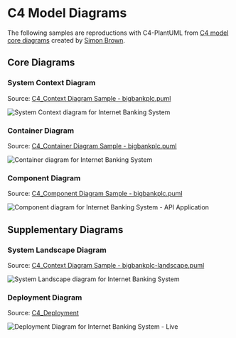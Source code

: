 # C4 Model Diagrams

The following samples are reproductions with C4-PlantUML from [C4 model core diagrams](http://c4model.com/#coreDiagrams) created by [Simon Brown](http://simonbrown.je/).

## Core Diagrams

### System Context Diagram

Source: [C4_Context Diagram Sample - bigbankplc.puml](C4_Context%20Diagram%20Sample%20-%20bigbankplc.puml)

![System Context diagram for Internet Banking System](https://www.plantuml.com/plantuml/png/0/xLfxRo8v4ly_Khw3bnc9sPiaaCmh5n6qF3gJQ7b4G3ItDxD2fjj0QngxrpP3sDlzxbTsT_DqGtU0xAoq7Ic0NQwgNvNjgYxx9o4nb-EHTtoKHPMtf_SUflAXNZj1tmWNBgFe_2n_bbUzGobzSPNB3Lmv7FVER3RAjLmRSuSrNE8JBxSm_FX8ysCUuq9zUx7rKID-67YiXptqqgfPTQlHwTuquL-bMMksq3NAlBZHJoPWtfPJpwM39t3lM9NRHi2xVVTV2rYVNoW2yTMbFkPuX1pInsDFTiYZB7dkW8u8bSY6VuGl4quuzZ-vZXoYYtn-iME47-j423mWRVTtWixVvPS7Sc9BJ0SUGVyxFaBmj84tONBganj6PJ3e8kWIG-om2M15VUm9SdpqvugsME8U5ljWLUASJI8-sdtenNlz14sAOKppJCwVCKWBXHuRKmVpQR4uKtLLdnZzyslYt-edQ2upxX0Usw5c2W4hYI5nGlMog8QdR2nJp9x-cDfIBOXQwPVcGwTRQdVRFrkToksh7nVXzh3zTS0Lq50VoxBArSeYoH1JPy9TAGb5ae-9OUOfe0qy8YXJOIFNHcrC1QgtOUe7in3r6LCVXJvJCrD9kkR4ANx2d88rhmevrL545Kwm90wGS-IumXuBjQPF42N44KWor2Fe6_PSHr41I4AT2ASHTATvtwqsFpKKPibypO59oK1nLpbQZzlAfMRTTBgjku-t7SN78tsf675tC9IR-6J1dte2kIJDfZAclusPDaAaHiXc-kebGCVY1BtqS8zueCiFdCWnfoWxNv-Pw-liwu3WTJQ3bcOn5WZwD9DLTPEBXKyrrnD8_q8B0bR35RIix66liyNFqAhulCx-MiWfic9oPPKrMyJ3wfSOklvErWL6tH3YEM3JNouMmCuyV9t90EYGSg4z6eEkma49RBjDg2JsaAOKdWb6Vw6vN63tLQiNFmTy8uFdSXd3x3Sg--fbdxEHKemjJBy0nLhF2SgSdXQLladiO6GGABf9H6GYiwXOevTXlqiBfd1wcXHC7FzKY8poOYKs26n4FSPJkoYnXpQ9IEUgj9vwChX2Ee_j3M4XZUUggLscObaAlrLtTbXQWMn23mxAB6C_k6AbFgI6zN2V0jJ3peZIYVCF3CS_49vOYRNKW5HMbm9IRMT4QGL2ddbmK6OP-y4LAxML6fPElbFWQkqCAhL4zJPmU5mnKlQ4RVwYYMw9vnE-stiBi5eAGIg1LJ_GwUUXwpY4_bezLUq9m2jM3njPFQHXrTh8gfM6LMqZgvgHLHRzwodFKbNetcgrcurk-UD2mIb_-VRYGpcpM9dwJyTgDKgrhedy_QNwMoHl_zBkMFLbglFpzvVbgf6fYVpV-dbgqSjOXr4JaT6W2hDSR0bg5eRws_7HbkxoIjrZrPv0iLYboNzuKtv_iwbOH1v1CugzxhDe6-VN5RKlI-flazfYAYGP7LZRbNcoekIRoeURIZwHRPz5sxZfdSosKNNpUpRjNCVltx9xA7r-kklSTclMHwjHLGKys9e94ZECgg8tWEqvAEWT7_rnZPOU-Dq1ClG7T1LMjubYI8E2LHyInQtE6NLazkLXArOfQjB0CQkC3QJBZEV305e0q1JjBO-emuBTuloz1h5UdLmg2mQjgiOtso2nG8cBaKOPga16XCtDihxGBpGaI2PsW-2kzIWJ0rmF1UcH6WIcGfj21wCMRJr_4aEURHzfa1fbf4AvNUm6mK_pwGv8z-RJdM1NU-kWPqTo-tBgcf05eEl2zkdLQi_iLpF4VRWL999DZjsADvLVztQgPAc3EP-xWdIt7p35dWLbvcmIlSM6As4NYG4ByzlhxkzL5KXWIdSDgxNyMlFspMMr-cwlhpKsP4_OfOGld2ydpRoMJvTZITOoi7LqXYFfhLdZtqFpVpB77JD76BPkzO3tR0OyJuPPYSGPpgB3kfSnVAOu2KNBqpfD6DYctROWdrpBbS2HIE7DAfi2TMHIK-1wPel6ghSblXxQf7kBmZEaEuN46HTZ5TwbjZU6dIkw4SVnv2ou5JSMX2l4i40tNv3BZR3Qzw2fEvDrveVty40M6-axPt98K9zvNd172c8aGHZsnwLkbmjzVmPa8u_PsFEcYibCIuC87NDjvfChL4B2rUjdvgWprNlFtH5O1f5mjxa2muvyHjLtD06iBjNIv_iMD0Z5KWzlZtsVSQcKNkGGqWhqQe65O7qvmPn46sN4w4VaUsC1-pBplG3s2gK8BmjvKwK6XMym4S0GWLwHjbgVE-KI1xhns749jG5uEsA6kJrqOH83C2N48T-8nrGqEDln5cEbMRzlDbGmNifyBj-LopVvFMS-8TgTyuSNUVt4vWohY0mvmuVBqcNrScEsyxrg-q-6yqmPZgPRzKv45ywEvyg4Gd47peJcKpvTtDwitG4peGGARrRvq9dGZXRz2pAXH2OzFZBl9CT7qfNWtU1jNGTJM80G0l50RQ_gXg-ASfmI2LiX_QfYRq2hneRbNdii91iH3YbEq0AhDoAkX7qPw2oXY1AnlWweFQ0wqP4_t4TWf6f3sBPXpuKugrAbi0BP2rY6zHVW5wEP5gMo6p6JfsybVtF91F80m3JITr8HxgapTD33vSjIJtJC7k6l1FbughS3hKYaYgvTZR3hpNMnJjNlSDDI6dG0dal3lQpksfofH0DPZ_OG5XH1P7700io8D-s30mWmgaVV3J3Rad426ORdHHQreG65bZA0dHdaP06iv9WAhESA_2BI3i6gQvzptwwP_q4GaGdlCkWBbNFQPTkqOJAA4B3oH3HeTfrlbVM6uHfrlNCVyZ0DdLakKl0dO00Pwly1 "System Context diagram for Internet Banking System")


### Container Diagram

Source: [C4_Container Diagram Sample - bigbankplc.puml](C4_Container%20Diagram%20Sample%20-%20bigbankplc.puml)

![Container diagram for Internet Banking System](http://www.plantuml.com/plantuml/png/pPLjZzCu4CVVzrECojlssbrWsKFTYZwmEX2zwrrw1n8WD4ccgOLZHxQpfHnyztDSDoJhLjp3eYChhTePpzy__psPFj46bIbptj7lcIXGOGufhR7aPaKVp8IpJEGa32Js7wd6ggt2uYLBpGREXyD6FCSF2z8QCuhOHuApXysaeiIWo3Z1dnsmJsGrIPfTGTTIc7t1kSle3QPooqG6Q-IQEf-RW6WmHltVH2PAoQrNc4ak5ToxS8-BL4fXjAd_-TYnHgDObY95jHkF3tHjXbF4ms23MnWFtEEYKwbIKgVYaTbnWXJrXj9Jb0KfBOLZ37cyyBLxQemmEiNaVQQgy_hSyFB1-QDfY3XyT7zwSNsAnROPAO7ytRU1khYi_aAeoqdrTmfAxxIX_AvPpiukBgVpaEN-xD7rRFXLWxuDr8_kEMrG-E9z3_vubE_4dk3E4YkEJ92wQvm7zo_dyuV_qAB_ZyR80eo4M1eZBH6hB69IT3Oi9T0rH8TJHY85nRADwNowWjPZlw_i8lZK-JJoGsRiCx0V6YxbN_KwTMYCvXhVOcEtODymBkwlEQXjhl6dtTVMbjgK9T_pTmmpd61MvrA6MNKLQwdWcQWaoLWNXRsZ328dtQcx1hfNLxDIMwD8lH5l14mWyLz1hi5i269RseCjCnj_AEGk1fWazbgCxa9ZkAEk1Tgx12Ylzonlkz3y1NC2PxvZMW8lAOP9KN2Me67IiWu68yq-qkEpy_7hvtY3FOWALIal_fYz7Gsgt7WmSAUQ4sSt5j4TI1iha3WtIHX0aRfm3HWVl5fEkj1kP0ktfVWT5aN85x7gKt-96LMS8L-KA5QO7an4Ld9Kjn2NIjwmb3GWvyTvrgLmZOoScHqOQOrsFckuOLYLC5NHGQpaLfCwmguB3BaNCcRy2FBiNWzUOOwAYPEem5dE3AMWorXRLBd-s-WwOC_t82dTi8H2Uf-lpVUZnfrXxZ-tJn3z-W8EcLj7Y8nKfA7Kf41HnhHHQFc0YRLKkMkm7cniNGfOcWqaYb8IXY7NlQhnIMlWChDVo2G_XB0rNUZtPFdiQtqybybxKlKxVQfLlkApizRkTeGkHhk1IAsNp0xC5jxJ_W8PzuF2RRVQ433XPzE29KfgkJRmz4EoiLNanrKNmfz5jnVbo0wHzbPs8x5McDEjyTIy8UJyq5M93TGdRLmKO2nBywMbUlLawe5HA3GwJ_nTdUJqoWVIWnpq--F3Im-FA-ohtpNfzhNzj5ejeo-tr6rNwmB_NMMZvHi2tSu1fwNjPvnDsvYhRjpooVrHxqJIW-VHBpyF0fR6zdUYLx-oe_uHiTy8Kmrh9NCtaxUA6T9WP7i3hp-VpewvPfNxhOxpsX49gqtzAbDfTZlDHROg00gAIir4TembMgoMJPQca7MjtLTDumAjWNVlrU95QDuJgrdc_2y0 "Container diagram for Internet Banking System")

### Component Diagram

Source: [C4_Component Diagram Sample - bigbankplc.puml](C4_Component%20Diagram%20Sample%20-%20bigbankplc.puml)


![Component diagram for Internet Banking System - API Application](http://www.plantuml.com/plantuml/png/nPRhRzis4C2_-wyuPC0-9RFpzeh4g1ymrcBPWZZR2hJ5S1BFCbUA54WghhlaVnybognbMLYRj0ZpeHBlSRzxdEgNngAsUIewvWEN6MfCWT4SSs5lwQCT2fx8bAI5cAGblQ6rr9ZznPbTm56ljt6VuiShCWOJcl5F18Udcq9DiKMP289_E-3EpFaaPLSPJPMqtk2eb9W5ChNaCe4v2aETXqr0j1YXUPgJeTPgMNaOAw4q_71MdlAcyBJpDlX_s9NMnKMaSibGhmQ3DLsTeOsurmYmXN5Idl9sf3GZtNO_ioj1mD0iYBLHPgIDafwnmLCvdfOdO3HlHnX_I7IHRoNhzK-EpaTDnDxvyUXisiRYneoqHF7tzu4wwnT_JQZ-iFXhWp8hOodzrYo7XsVzqQJ9SZm-duvx_rkWxmFrStdQ2zHSlEUlJq1vxlAqzInspf5BqjyQv-IuFvcSVcM9dfccMPmqKvAaVGnEhpoxSVgdez6qryGvTwsQz5kByrmq2yu8J0ZM4PIGPA1vih2T-qke7VT-wvJWldD_KNrf1vK4_9VJY_ptBeZMsr7JyNisA1NyrlXxF-iDsvgERxct3NFbHJvXBmfLTIAIpAVMiTmAWd6GCOv9qOsvql1A5j78mWYbQrC2Cn_r08RNhs2OPOB7QBcIdJ1Ai7TvEUFbqpKcjAdqJdQx5uP_eXU7HuEt_-0TcbZpp09A1iuu5wZVNtGBZK6t-yxfmxLMTvoH0HG2x8A0hucYYcYUoxXmZeBR5LW5SMwiIaaRkEDOs70DIueWqcffIF-q1_NbGmCcmte2LohYecIlCx_153MNhP0WUCejCJ1vPCY2ia-0JZr4zG-ZEnxJBleKEzNcbEoJwhbEVaC2VKHOAy0iNb2AMydChD9a83UaGLF2ZTMb8N3f9Y8jd_TXKVwK0SmTghHLVo7Mn8fN56OVC8x9610gSIzaurteBDggExee6bFQ6hX0Las2cfTrZTr5gEa67s2aSXkAwc5KBgrxiXgbmRBwWQlv7vOlR6JgU5j33s_7wtJUEoVXTwQtnenNtwwjtKYasoieJBKIWdIzKLT_Zk66ZFsiiDMWeH1gwHjaYj4nXKCktUFkMVCPxK7zgugcD6po3QjAmInFKvVCeq73McmCzvBR1I0OvrhfLTL6halMqACcQX3jA2V5kUQsmAmiwfIpJ1T5616sRcrz6NMnACHyPMNY9siVuWNwbmoDMIhDml0qwreXDM7RnXkc62EZBoKVmhpK1oMhfgV1SRth3Jm_rTwyuFFJSt0m2DJmeY2z_CEGsIiqGkrBhM3SK0lsXHgBAlaD8OCVOUaa15RLCtmz6Oq_f-RTX03hS1k1wjPlhdxj_d9xUptRTF7GCHaMfZwnDjlNizz_QnW7qv3nrvcdZmwSFYdkIv8iJyL_ "Component diagram for Internet Banking System - API Application")

## Supplementary Diagrams

### System Landscape Diagram

Source: [C4_Context Diagram Sample - bigbankplc-landscape.puml](C4_Context%20Diagram%20Sample%20-%20bigbankplc-landscape.puml)

![System Landscape diagram for Internet Banking System](http://www.plantuml.com/plantuml/png/jPPTRzis58Rl_IiEijjuTj8koGh7g9sFhS2o5hE3N2H1S28UIuGbKYFfEkxI_pwIfZGgiZ8KQEahyNoSvxnw8-IzDgZCgiXxUib5YGeBOBJ0LMxcz6GcEKz5GS90GiAGYhBM2iiRpam6XyDXT5_WqnLfZIdD-1U2Wr_YeAB4e4XpWdzwOC_Ca29fDYLTIc6s1OS-eZDaSir52WlCDVM-HbqcIibrw70cSwdWfoD__8thrBwD-t_THJGQFSgLOAWsut55rsJe8Xws1hp0UEkFlvrAnKXrtS_C9YTWg3DY3SeIaoMcRSPEdc-OtoL7IKfBqJ4eTBZqnyTttqujUAeST8WDJzuU7a_RBCFZDzEZoouMQqLI0lE77mDrTE9-RQYJYVjrGUcDDbHyRvQ3WwEJwNcRvStPyUNPy7y5-Z5Gl_hpYa0PPmIw7jRBAIN1GF4qCxtdKsWS-potIV3SUnu5Gun31BOls8V2Qwb3rOvnJf1hx1Esk_lxGDokhNCitXQoPxZ92MRRm1yec4xGqZ6EgLDv8HLCUMf54KieywHNomvxfwUVF0lcFkm-5MShRMH1waxS2PX04Xv1Bi1a18ysRH_Mt6HGXb9_1vWaLd2ZVzw3w6yFTTsXEJScWjiBOKYLYckwtuFuA-4R38CP6Wq-k191fW8F0conyrok_vkimKZup6aDN5Wr2ZHS2a0xnRYTk6fki0ye61Iu92XnKr2rL6rDrBx03WrsRTDDvbTT95uyfd0D2UhCTswx7pMWsT7tebyWhrpW9ymp0Yw2EwvuegIM2mCNJqbcgmWehkYUvf8wjxb2Avp2WdQ9FJDIaGRCyyeZYRse5DeXUIt6VYIvKIWq9YxDFf59NaCDD6tGohmm8_MP9sJXSB7mc7L8Xv1s8VyokAYjtPowoyOFeRuzt7rruEDYqPmxOGKNN1iL910CzAeifJBVIl1e-pz8tzz-iIeUw8zVk17UEPhJQqrwBqhxwyDllyzjCfeguoOOKNidmahR7b75gD-FRH6APYIO3gvoTjunegLLA9tefOQ_LwIT4gxsJWm68ys_qBk3m_7jd78gCodeVZHmb-F1OA_tOhN--SURF-s4rxcgLTogDLHjcqYVTl_NirkB1PwEzEYDGV_wKqTUuBpDE6Caxi_xq8HgXUilQgn2dN0T9RmdmTm_n_y2 "System Landscape diagram for Internet Banking System")

### Deployment Diagram

Source: [C4_Deployment](C4_Deployment%20Diagram%20Sample%20-%20bigbankplc.puml)

![Deployment Diagram for Internet Banking System - Live](https://www.plantuml.com/plantuml/svg/0/xLfhRziu5lqU8F-1utveKoJnevasMoJ1-9KcNSSs_DZCx7HWq19jSqk90adbCTlyzxtKmzRJjfoqG85LW5QMxZqyzv2yV8Y_IOM5SYssl_SQ_K9jWxacSGL32wKS-R5S5lZ-U4xLmfswaWY3suhOwjZWLdb03InCtgN48QpSF3dgCsohyKsdR66fY817aoROOseJSUm4PRWs-5g0WTI2e1bdZDzJUuuOM25icoZscWe9Tnn1sOXn0pFs62MAe8WMSHX_r2v16TeWmkOGtH4XARTHzRXoND5lmzZykDO74-1nneNKTwysNjhZ5vFCT43jJlkctHrDBdlmJxFNwGtGgqllyd67wX42dnS77hMRLrqVTdZzxpQgrlHR-PNQ3XROGc26NQP6v47L6PtRdgG6_4D4tF1UOEUMccg1QfLAz8M57sw8b7XEXlHlWgg_LkAEWXWAstD6q7_tzn1SGy0cN3qwv19gtNUg-Q_a0fj-DSymasH_xod15YiynV8beEf2yFiGnwiszEgzT_cFD63EusKvJpcHdfrDkMkRM3nUN2of9ldayA-aYZ_nBlznWmkJYDmNkfaGK4akY1dGUuqw-96xgd3JOHouTkf_zCQZINqu6VwpFMfUHSETOkFhNEX00pxjThlHQaPD5j1HxmLLa0kG4Yx9Q7awq2ws22erkKKDDCIsH3V3qlwUtmgXwtFztzcCwvQfIpeNnBounS86DJ-UbVMB2zGK12jYWhb09fM6AtLVFaGs8QRKgM5Aq1rcrDHM42InpLMSqHuJX3pgzIUjtcqNN1tFdIl5WJNLjGp8AOTE-t8q6Ln_kXeXHcPUDX9qlb1H5rq93RzfKB93cWXy7z-G2OI2vI4Y4uQdX1r4kbdf_3nuMaAnbeWb2losGDGtkc5c8t-npoIqre-9z7Bnf-_qrrbPlxvOGq07Fo0CQs7aWZh5nG3lIKYxUXWYrs8HBBK_BvKEGfDgzCNI3ttKyIsbArQE8iR2VbQ1N-noELzJ3H-AMYwN4Z80kvdWrY4OyaYJ28YdNnsYqj7HHUbWCyWojhLeo_X3sBXu3KWKRq8Npp_5CUCTe9qT7IL8hi5AKrrdj4AFutS9zDaf5xj8cbHqFLXXQNEKZPQoYyHP2c_0t47gDFVMBXBhZ9pMkVKo0kU0ytjx3TMSCBR4I73S54XIm_4k6exxwI37BwDW9hIpXkHu6_Lo41BinWMrw-oYdHxaqo5sNaQz772OJAoXsjb6mLoC1CTEGGq7ksZepP7ISGvUHiGyT3qLMyDsi8sC-I09ceCjT0mdvkYAC8ViicW4_rN6qDZy84Z2wEZF1ONvhVrNwyXx4NSQRt0QPpaDDZWDifmw6vmweTFAhTyU37lTIUDJk0wkd9xKFZGYQ-NVH-r1jzwPf2pVd-g_bUNmZ-6eVHCng5RVdpPQ6L0fotzuruwBxymbeQvZRaSMXB6rdx-4Icy395U3UHQDn68ieKt6wh7ouLtZ_UMwHInv08esPfCVIpslVZDYEAthltKno4UfYFMZg2UQKGRZTyqFbytALgh_MEfvNM5xrSFDcPz6z1NXdqpp5zdJkRqUNKqwxK_jBYH4ICS4oMMm-tkCp8bj-ZiO-tlVpb7iWjyZC4FVuDLPefjU12R8png-JLwVNXg7DH3pIiXouLdwLPI0pR2Cmwwy82m_kAnDeDUepOZU0zrXEEvxp0jipIpJQjR6J0wQjyT0f27ozcM-sA55RX79GYRj1rM0TdfOoEUV2LqmXlNbHKPxhueB1BBix5dySz0ASiyi8bd8hlflmVz5zTygcDOq8vJbldtX2iY0Yz3FmDsf1bhJd3h88Lwa2dAmYqMngGwUjwtSrXljZg2IJDRiCA_PAYwj4A8Bhw0DxeZfUyStZfemejQlk-r1PAf-ykwqrVhr9QVgHlWryaTD1D9XxJAB-Gbe_t_cyeoPoxUpjE0-yhBcl-i4P_cHFljZaR_zaJsY5FYsWU8DEIknRa5aunYtFQDaBivZby4lP_GAfChC-zz9gNLCDWr5tqEgvmrOox1s7LkM0FxmaZaAsDmaB_7zlk9T6PcnNjD_wU_taZEw-dnVjB-66gtEkqow44c12MOGU5PxsWJwOb-DCpY00EdZ2EaXuOrNeueg5gMBMXJFTGNhym7NUhPY4mK3clrLLwa_rK17g4FlY7PFnkam0rfDWyuz5mG_IudVNjS9JiwK3e96auGnzHRrbCwdu7I47VhsxTilwk5KOusdhgrSL7r_N3b1dT5mYP65WnriB0XurRqRDEAMWLKf-G2T7Z_4SFopBc7o10BQet-Dwex3gE5zYzSWd_4TzivO3M5A1_BS_Akf7_S5luFHLgRrcxcszsqRQaezeZiAtkWpZ9Rbgz6eFqHGnB7kQ2659__sALkaG1zpMgb6rD8_2-l41JQOrgddtK05zmMr82UKLi-gDIDV8qYRvXHiMq5Ur7xXgGKOcyF7Q0YYMrY_7IekG29z20xwm9nA9JnhH6reUfPtVuWMtX4TX5sr0BA1zCWGnDG_8S4S8cmOH4h4-5ntBsNif60jhc1jHmLhKGc71DAwMLJ4si-duZIgtZsP-htrPCVUMdjkTmK6u75BfbjsrnPXL1zfz4v8IWNc1WhEPNhM-d6g9qlgvMm7pmd2gs9oP7lAofKMrpoRhbJS8kArHF20wcDfv8uQn8_QWT_NlI62P5otJS6fkGny5R3l1_OtFW2uQU_VCVHWQiSo4aQCMbIV_vBkL48yV9OTNpnJAOwCWAVqqXRuK14dx8MU6QZ1BISUgNxYwW50awR2u9BF5BgbDamTfERaHsvXepVC7IIc0eo92EgwuV_IY9yurtNJN0WexX3TyByfOnXTKa5cFDvoLY9A1-l-v5ThNrThHkiP6e8wVgkestENOH5Nbx7d2GfD5mLXBLjIs7pqqQEmflqHwGP_XKBrkAGFykh3UvhDVs1nvOyd6a5xUQ4LS_7wa2_9gdjmBp9ZLOqHkg6ZLumt50m8DYNoFcDglVJnHX8M-BdLQ2OyQWLSD7xeuTSHc7dp2h3rfZM_mOBEjTZ_0000 "Deployment Diagram for Internet Banking System - Live")
